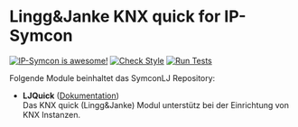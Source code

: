 # Lingg&Janke KNX quick for IP-Symcon

[![IP-Symcon is awesome!](https://img.shields.io/badge/IP--Symcon-6.0-blue.svg)](https://www.symcon.de)
[![Check Style](https://github.com/symcon/symconLJ/workflows/Check%20Style/badge.svg)](https://github.com/symcon/LJQuick/actions)
[![Run Tests](https://github.com/symcon/symconLJ/workflows/Run%20Tests/badge.svg)](https://github.com/symcon/LJQuick/actions)

Folgende Module beinhaltet das SymconLJ Repository:

- __LJQuick__ ([Dokumentation](https://www.symcon.de/de/service/dokumentation/modulreferenz/ljquick))  
    Das KNX quick (Lingg&Janke) Modul unterstütz bei der Einrichtung von KNX Instanzen.
